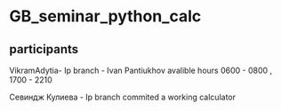 ﻿# GB_seminar_python_calc
 
## participants

VikramAdytia- Ip branch - Ivan Pantiukhov avalible hours  0600 - 0800 , 1700 - 2210

Севиндж Кулиева - Ip branch commited a working calculator
